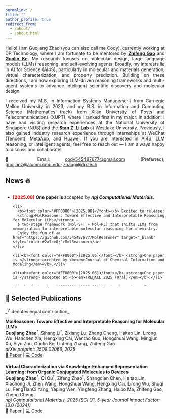 ```yaml
---
permalink: /
title: ""
author_profile: true
redirect_from:
  - /about/
  - /about.html
---
```


<div style="text-align: justify; text-justify: inter-word;">
Hello! I am Guojiang Zhao (you can also call me Cody), currently working at DP Technology, where I am fortunate to be mentored by <a href="https://scholar.google.com/citations?user=uBo3SJcAAAAJ&hl=en" target="_blank"><b>Zhifeng Gao</b></a>  and <a href="https://scholar.google.com/citations?user=M2qJgtoAAAAJ&hl=en" target="_blank"><b>Guolin Ke</b></a>. My research focuses on molecular design, large language models (LLMs) reasoning, and self-evolving agents. Broadly, my interests lie in AI for Science (AI4S), particularly in molecular and materials generation, virtual characterization, and property prediction. Building on these directions, I am now exploring LLM-driven reasoning frameworks and multi-agent systems to advance intelligent scientific discovery and molecular design.

I received my M.S. in Information Systems Management from Carnegie Mellon University in 2023, and my B.S. in Information and Computing Science (Mathematics track) from Xi’an University of Posts and Telecommunications (XUPT), where I ranked first in my major. In addition, I have had visiting research experiences at the National University of Singapore (NUS) and the <a href="https://en.westlake.edu.cn/faculty/stan-zq-li.html" target="_blank"><b>Stan Z. Li Lab</b></a> at Westlake University. Previously, I also gained industry research experience through internships at WeChat (Tencent), MetaApp, and Huawei.
If you are interested in AI4S, LLM reasoning, or intelligent agents, feel free to reach out — I am always happy to discuss and collaborate!

📧 Email: <a href="mailto:cody545487677@gmail.com">cody545487677@gmail.com</a> (Preferred); 
<a href="mailto:guojianz@alumni.cmu.edu">guojianz@alumni.cmu.edu</a>; 
<a href="mailto:zhaogj@dp.tech">zhaogj@dp.tech</a>

</div>

<h2 id="News">News 🔥</h2>
<div style="height:300px; overflow-y:auto;">
  <ul>
    <li><b><font color="#FF0000">[2025.08]</font></b> <strong>One paper is </strong> accepted by <b><em>npj Computational Materials</em></b>.</li>

    <li>
      <b><font color="#FF0000">[2025.08]</font></b> Excited to release:
      <strong>MolReasoner: Toward Effective and Interpretable Reasoning for Molecular LLMs</strong> —
      a two-stage framework (Mol-SFT + Mol-RL) that shifts LLMs from memorization to interpretable molecular reasoning for chemistry.
      Enjoy the fun of <a href="https://github.com/545487677/MolReasoner" target="_blank" style="color:#2a7ce0;">MolReasoner</a>!
    </li>

    <li><b><font color="#FF0000">[2025.06]</font></b> <strong>One paper is </strong> accepted by <b><em>Journal of Chemical Information and Modeling</em></b>.</li>

    <li><b><font color="#FF0000">[2025.06]</font></b> <strong>One paper is </strong> accepted at <b><em>TRL@ACL 2025 (Oral)</em></b>.</li>

    <li><b><font color="#FF0000">[2025.02]</font></b> <strong>Two papers are</strong> accepted by <b><em>ICLR 2025 (1 Spotlight)</em></b>.</li>

    <li><b><font color="#FF0000">[2024.09]</font></b> <strong>One paper is</strong> accepted by <b><em>TNNLS</em></b>.</li>

    <li><b><font color="#FF0000">[2024.03]</font></b> <strong>One paper is</strong> accepted by <b><em>TKDE</em></b>.</li>

    <li><b><font color="#FF0000">[2022.08]</font></b> <strong>One paper is</strong> accepted by <b><em>TMLR</em></b>.</li>

    <li><b><font color="#FF0000">[2022.02]</font></b> <strong>One paper is</strong> accepted by <b><em>TNNLS</em></b>.</li>

  </ul>
</div>

<h2 id="Selected Publications">📝 Selected Publications</h2>
_<sup>\*</sup> denotes equal contribution_

**MolReasoner: Toward Effective and Interpretable Reasoning for Molecular LLMs**  
**Guojiang Zhao**<sup>\*</sup>, Sihang Li<sup>\*</sup>, Zixiang Lu, Zheng Cheng, Haitao Lin, Lirong Wu, Hanchen Xia, Hengxing Cai, Wentao Guo, Hongshuai Wang, Mingjun Xu, Siyu Zhu, Guolin Ke, Linfeng Zhang, Zhifeng Gao  
_arXiv preprint: 2508.02066, 2025_  
[📄 Paper](https://arxiv.org/pdf/2508.02066) | [💻 Code](https://github.com/545487677/MolReasoner)

**Virtual Characterization via Knowledge-Enhanced Representation Learning: from Organic Conjugated Molecules to Devices**  
**Guojiang Zhao**<sup>\*</sup>, Qi Ou<sup>\*</sup>, Zifeng Zhao<sup>\*</sup>, Shangqian Chen, Haitao Lin, Xiaohong Ji, Zhen Wang, Hongshuai Wang, Hengxing Cai, Lirong Wu, Shuqi Lu, FengTianCi Yang, Yaping Wen, Yingfeng Zhang, Haibo Ma, Zhifeng Gao, Zheng Cheng  
_npj Computational Materials, 2025 (SCI Q1, 5-year Journal Impact Factor: 13.0 (2024))_  
[📄 Paper](https://chemrxiv.org/engage/api-gateway/chemrxiv/assets/orp/resource/item/67ffb41a50018ac7c5a45d5b/original/virtual-characterization-via-knowledge-enhanced-representation-learning-from-organic-conjugated-molecules-to-devices.pdf) | [💻 Code](https://github.com/545487677/OCNet)
